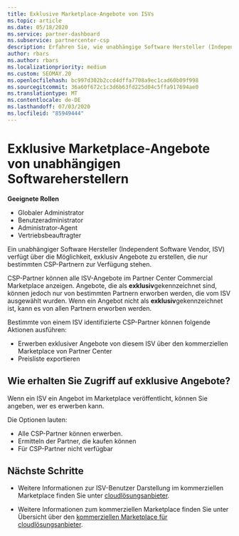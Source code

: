 ```yaml
---
title: Exklusive Marketplace-Angebote von ISVs
ms.topic: article
ms.date: 05/18/2020
ms.service: partner-dashboard
ms.subservice: partnercenter-csp
description: Erfahren Sie, wie unabhängige Software Hersteller (Independent Software Vendor, ISV) bestimmte Angebote exklusiv und nur für bestimmte CSP-Partner verfügbar machen.
author: rbars
ms.author: rbars
ms.localizationpriority: medium
ms.custom: SEOMAY.20
ms.openlocfilehash: bc997d302b2ccd4dffa7708a9ec1cad60b09f998
ms.sourcegitcommit: 36a60f672c1c3d6b63fd225d04c5ffa917694ae0
ms.translationtype: MT
ms.contentlocale: de-DE
ms.lasthandoff: 07/03/2020
ms.locfileid: "85949444"
---
```

# <a name="marketplace-exclusive-offers-from-independent-software-vendors"></a>Exklusive Marketplace-Angebote von unabhängigen Softwareherstellern

**Geeignete Rollen**

- Globaler Administrator
- Benutzeradministrator
- Administrator-Agent
- Vertriebsbeauftragter

Ein unabhängiger Software Hersteller (Independent Software Vendor, ISV) verfügt über die Möglichkeit, exklusiv Angebote zu erstellen, die nur bestimmten CSP-Partnern zur Verfügung stehen.

CSP-Partner können alle ISV-Angebote im Partner Center Commercial Marketplace anzeigen. Angebote, die als **exklusiv**gekennzeichnet sind, können jedoch nur von bestimmten Partnern erworben werden, die vom ISV ausgewählt wurden. Wenn ein Angebot nicht als **exklusiv**gekennzeichnet ist, kann es von allen Partnern erworben werden.

Bestimmte von einem ISV identifizierte CSP-Partner können folgende Aktionen ausführen:

- Erwerben exklusiver Angebote von diesem ISV über den kommerziellen Marketplace von Partner Center
- Preisliste exportieren

## <a name="how-do-you-gain-access-to-exclusive-offers"></a>Wie erhalten Sie Zugriff auf exklusive Angebote?

Wenn ein ISV ein Angebot im Marketplace veröffentlicht, können Sie angeben, wer es erwerben kann.

Die Optionen lauten:

- Alle CSP-Partner können erwerben.
- Ermitteln der Partner, die kaufen können
- Für CSP-Partner nicht verfügbar

## <a name="next-steps"></a>Nächste Schritte

- Weitere Informationen zur ISV-Benutzer Darstellung im kommerziellen Marketplace finden Sie unter [cloudlösungsanbieter](https://docs.microsoft.com/azure/marketplace/cloud-solution-providers).

- Weitere Informationen zum kommerziellen Marketplace finden Sie unter Übersicht über den [kommerziellen Marketplace für cloudlösungsanbieter](csp-commercial-marketplace-overview.md).
